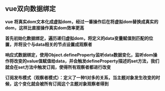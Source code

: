 ## vue双向数据绑定
**vue 将真实dom文本化成虚拟dom，经过一番操作后在将虚拟dom替换成真实的dom，这样比直接操作真实dom效率更高**

**首先初始化数据绑定，遍历递归虚拟dom，将定义的data变量赋值到匹配的位置，并将没个与data相关的节点设置成观察者**

**响应式数据绑定，使用Object.defineProperty监听data数据变化，监听dom操作将改变的value值赋值给data，并会触发defineProperty描述的set方法，我们就会在set方法中触发订阅，使得所有观察者都进行改变**

**订阅发布模式（观察者模式）：定义了一种1对多的关系，当主题对象发生改变的时候，这个变化就会被所有订阅这个主题对象观察者得到**
